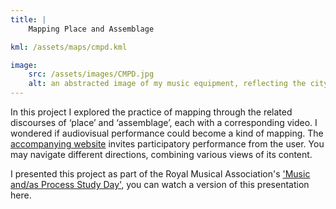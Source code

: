 ```yaml
---
title: | 
    Mapping Place and Assemblage

kml: /assets/maps/cmpd.kml

image:
    src: /assets/images/CMPD.jpg
    alt: an abstracted image of my music equipment, reflecting the city lights
---
```

In this project I explored the practice of mapping through the related discourses of ‘place’ and ‘assemblage’, each with a corresponding video. I wondered if audiovisual performance could become a kind of mapping. The [accompanying website][website] invites participatory performance from the user. You may navigate different directions, combining various views of its content.

I presented this project as part of the Royal Musical Association's ['Music and/as Process Study Day'][website2], you can watch a version of this presentation here.

[website]:https://montywilliams.hotglue.me/cmpd/
[website2]:https://www.rma.ac.uk/2023/07/01/report-music-and-as-process-study-day-goldsmiths-february-2023/